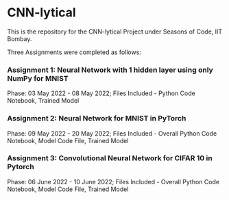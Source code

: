 # CNN-lytical
 
This is the repository for the CNN-lytical Project under Seasons of Code, IIT Bombay.

Three Assignments were completed as follows:

### Assignment 1: Neural Network with 1 hidden layer using only NumPy for MNIST
Phase: 03 May 2022 - 08 May 2022; Files Included - Python Code Notebook, Trained Model

### Assignment 2: Neural Network for MNIST in PyTorch
Phase: 09 May 2022 - 20 May 2022; Files Included - Overall Python Code Notebook, Model Code File, Trained Model

### Assignment 3: Convolutional Neural Network for CIFAR 10 in Pytorch
Phase: 06 June 2022 - 10 June 2022; Files Included - Overall Python Code Notebook, Model Code File, Trained Model
